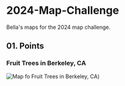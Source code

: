 # 2024-Map-Challenge
Bella's maps for the 2024 map challenge. 


## 01. Points
### Fruit Trees in Berkeley, CA
![Map fo Fruit Trees in Berkeley, CA](blob/main/01_points/01_points.png))
